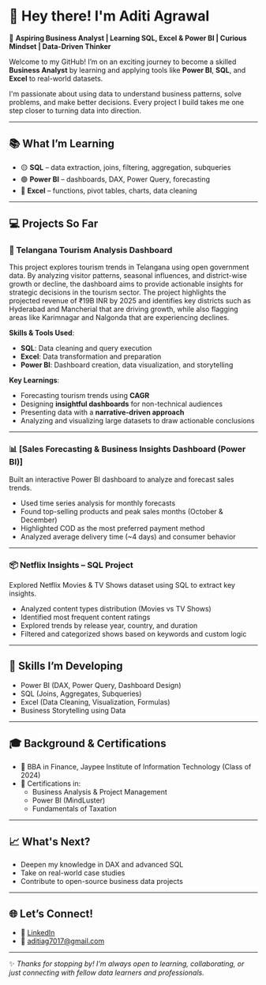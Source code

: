 # 👋 Hey there! I'm Aditi Agrawal

🎯 **Aspiring Business Analyst | Learning SQL, Excel & Power BI | Curious Mindset | Data-Driven Thinker**

Welcome to my GitHub! I’m on an exciting journey to become a skilled **Business Analyst** by learning and applying tools like **Power BI**, **SQL**, and **Excel** to real-world datasets.

I'm passionate about using data to understand business patterns, solve problems, and make better decisions. Every project I build takes me one step closer to turning data into direction.

---

## 📚 What I’m Learning
- 🟡 **SQL** – data extraction, joins, filtering, aggregation, subqueries  
- 🟢 **Power BI** – dashboards, DAX, Power Query, forecasting  
- 🔵 **Excel** – functions, pivot tables, charts, data cleaning  

---

## 💻 Projects So Far


### 📍 Telangana Tourism Analysis Dashboard

This project explores tourism trends in Telangana using open government data. By analyzing visitor patterns, seasonal influences, and district-wise growth or decline, the dashboard aims to provide actionable insights for strategic decisions in the tourism sector. The project highlights the projected revenue of ₹19B INR by 2025 and identifies key districts such as Hyderabad and Mancherial that are driving growth, while also flagging areas like Karimnagar and Nalgonda that are experiencing declines.

**Skills & Tools Used**:  
- **SQL**: Data cleaning and query execution  
- **Excel**: Data transformation and preparation  
- **Power BI**: Dashboard creation, data visualization, and storytelling  

**Key Learnings**:  
- Forecasting tourism trends using **CAGR**  
- Designing **insightful dashboards** for non-technical audiences  
- Presenting data with a **narrative-driven approach**  
- Analyzing and visualizing large datasets to draw actionable conclusions  

---

### 📊 [Sales Forecasting & Business Insights Dashboard (Power BI)]
Built an interactive Power BI dashboard to analyze and forecast sales trends.
- Used time series analysis for monthly forecasts
- Found top-selling products and peak sales months (October & December)
- Highlighted COD as the most preferred payment method
- Analyzed average delivery time (~4 days) and consumer behavior

---

### 📦 Netflix Insights – SQL Project
Explored Netflix Movies & TV Shows dataset using SQL to extract key insights.
- Analyzed content types distribution (Movies vs TV Shows)
- Identified most frequent content ratings
- Explored trends by release year, country, and duration
- Filtered and categorized shows based on keywords and custom logic

---

## 🧠 Skills I’m Developing
- Power BI (DAX, Power Query, Dashboard Design)
- SQL (Joins, Aggregates, Subqueries)
- Excel (Data Cleaning, Visualization, Formulas)
- Business Storytelling using Data

---

## 🎓 Background & Certifications
- 📘 BBA in Finance, Jaypee Institute of Information Technology (Class of 2024)
- 📜 Certifications in:  
  - Business Analysis & Project Management  
  - Power BI (MindLuster)  
  - Fundamentals of Taxation

---

## 📈 What's Next?
- Deepen my knowledge in DAX and advanced SQL
- Take on real-world case studies
- Contribute to open-source business data projects

---

## 🌐 Let’s Connect!
- 💼 [LinkedIn](https://www.linkedin.com/in/aditi-agrawal04)
- 📧 aditiag7017@gmail.com

---

✨ *Thanks for stopping by! I’m always open to learning, collaborating, or just connecting with fellow data learners and professionals.*
